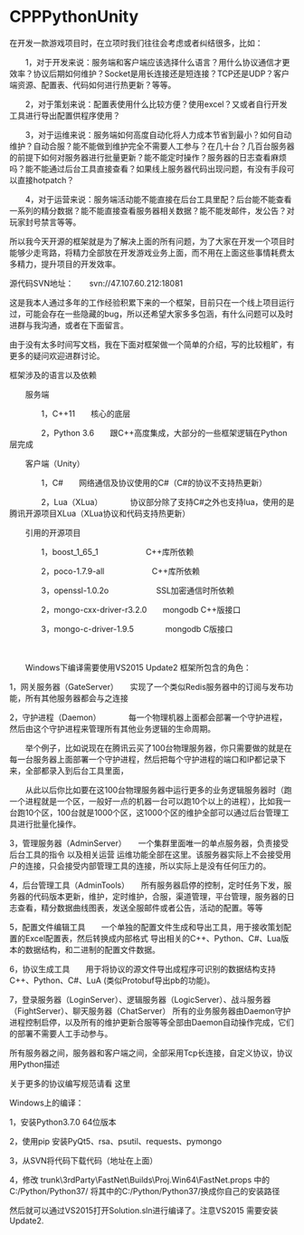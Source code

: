# CPPPythonUnity
在开发一款游戏项目时，在立项时我们往往会考虑或者纠结很多，比如：

　　1，对于开发来说：服务端和客户端应该选择什么语言？用什么协议通信才更效率？协议后期如何维护？Socket是用长连接还是短连接？TCP还是UDP？客户端资源、配置表、代码如何进行热更新？等等。

　　2，对于策划来说：配置表使用什么比较方便？使用excel？又或者自行开发工具进行导出配置供程序使用？

　　3，对于运维来说：服务端如何高度自动化将人力成本节省到最小？如何自动维护？自动合服？能不能做到维护完全不需要人工参与？在几十台？几百台服务器的前提下如何对服务器进行批量更新？能不能定时操作？服务器的日志查看麻烦吗？能不能通过后台工具直接查看？如果线上服务器代码出现问题，有没有手段可以直接hotpatch？

　　4，对于运营来说：服务端活动能不能直接在后台工具里配？后台能不能查看一系列的精分数据？能不能直接查看服务器相关数据？能不能发邮件，发公告？对玩家封号禁言等等。

 

所以我今天开源的框架就是为了解决上面的所有问题，为了大家在开发一个项目时能够少走弯路，将精力全部放在开发游戏业务上面，而不用在上面这些事情耗费太多精力，提升项目的开发效率。

源代码SVN地址：　　svn://47.107.60.212:18081


这是我本人通过多年的工作经验积累下来的一个框架，目前只在一个线上项目运行过，可能会存在一些隐藏的bug，所以还希望大家多多包涵，有什么问题可以及时进群与我沟通，或者在下面留言。

由于没有太多时间写文档，我在下面对框架做一个简单的介绍，写的比较粗旷，有更多的疑问欢迎进群讨论。

 

框架涉及的语言以及依赖

　　服务端

　　　　1，C++11　　核心的底层

　　　　2，Python 3.6　　跟C++高度集成，大部分的一些框架逻辑在Python层完成

　　客户端（Unity）

　　　　1，C#　　网络通信及协议使用的C#（C#的协议不支持热更新）

　　　　2，Lua（XLua）　　　　协议部分除了支持C#之外也支持lua，使用的是腾讯开源项目XLua（XLua协议和代码支持热更新）

　　引用的开源项目

　　　　1，boost_1_65_1　　　　　　C++库所依赖

　　　　2，poco-1.7.9-all　　　　　　C++库所依赖

　　　　3，openssl-1.0.2o　　　　　　SSL加密通信时所依赖

　　　　2，mongo-cxx-driver-r3.2.0　　mongodb C++版接口

　　　　3，mongo-c-driver-1.9.5　　　　mongodb C版接口

　　

　　Windows下编译需要使用VS2015 Update2
框架所包含的角色：

1，网关服务器（GateServer）　　实现了一个类似Redis服务器中的订阅与发布功能，所有其他服务器都会与之连接

2，守护进程（Daemon）　　　　每一个物理机器上面都会部署一个守护进程，然后由这个守护进程来管理所有其他业务逻辑的生命周期。

　　举个例子，比如说现在在腾讯云买了100台物理服务器，你只需要做的就是在每一台服务器上面部署一个守护进程，然后把每个守护进程的端口和IP都记录下来，全部都录入到后台工具里面，

　　从此以后你比如要在这100台物理服务器中运行更多的业务逻辑服务器时（跑一个进程就是一个区，一般好一点的机器一台可以跑10个以上的进程），比如我一台跑10个区，100台就是1000个区，这1000个区的维护全部可以通过后台管理工具进行批量化操作。

3，管理服务器（AdminServer）　　一个集群里面唯一的单点服务器，负责接受后台工具的指令 以及相关运营 运维功能全部在这里。该服务器实际上不会接受用户的连接，只会接受内部管理工具的连接，所以实际上是没有任何压力的。

4，后台管理工具（AdminTools）　　所有服务器启停的控制，定时任务下发，服务器的代码版本更新，维护，定时维护，合服，渠道管理，平台管理，服务器的日志查看，精分数据曲线图表，发送全服邮件或者公告，活动的配置。等等

5，配置文件编辑工具　　一个单独的配置文件生成和导出工具，用于接收策划配置的Excel配置表，然后转换成内部格式 导出相关的C++、Python、C#、Lua版本的数据结构，和二进制的配置文件数据。

6，协议生成工具　　用于将协议的源文件导出成程序可识别的数据结构支持C++、Python、C#、LuA (类似Protobuf导出pb的功能)。

7，登录服务器（LoginServer）、逻辑服务器（LogicServer）、战斗服务器（FightServer）、聊天服务器（ChatServer）  所有的业务服务器由Daemon守护进程控制启停，以及所有的维护更新合服等等全部由Daemon自动操作完成，它们的部署不需要人工手动参与。

 

所有服务器之间，服务器和客户端之间，全部采用Tcp长连接，自定义协议，协议用Python描述

关于更多的协议编写规范请看 这里

 

 

Windows上的编译：

1，安装Python3.7.0 64位版本

2，使用pip 安装PyQt5、rsa、psutil、requests、pymongo

3，从SVN将代码下载代码（地址在上面）

4，修改 trunk\3rdParty\FastNet\Builds\Proj.Win64\FastNet.props   中的  <PythonRootDir>C:/Python/Python37/</PythonRootDir>  将其中的C:/Python/Python37/换成你自己的安装路径

然后就可以通过VS2015打开Solution.sln进行编译了。注意VS2015 需要安装 Update2.